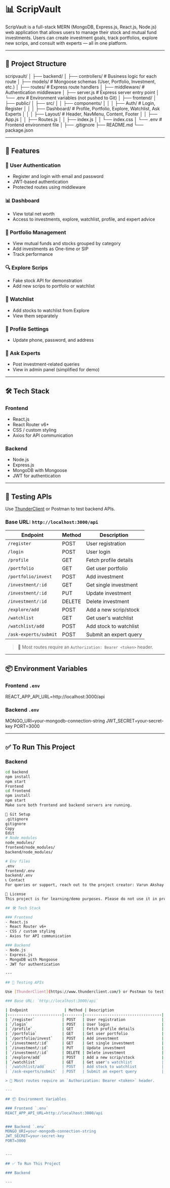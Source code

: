 # 📊 ScripVault

ScripVault is a full-stack MERN (MongoDB, Express.js, React.js, Node.js) web application that allows users to manage their stock and mutual fund investments. Users can create investment goals, track portfolios, explore new scrips, and consult with experts — all in one platform.

---

## 🔧 Project Structure

scripvault/
│
├── backend/
│ ├── controllers/ # Business logic for each route
│ ├── models/ # Mongoose schemas (User, Portfolio, Investment, etc.)
│ ├── routes/ # Express route handlers
│ ├── middleware/ # Authentication middleware
│ ├── server.js # Express server entry point
│ └── .env # Environment variables (not pushed to Git)
│
├── frontend/
│ ├── public/
│ ├── src/
│ │ ├── components/
│ │ │ ├── Auth/ # Login, Register
│ │ │ ├── Dashboard/ # Profile, Portfolio, Explore, Watchlist, Ask Experts
│ │ │ ├── Layout/ # Header, NavMenu, Content, Footer
│ │ ├── App.js
│ │ ├── Routes.js
│ │ ├── index.js
│ │ └── index.css
│ └── .env # Frontend environment file
│
├── .gitignore
├── README.md
└── package.json


---

## 🚀 Features

### 🔐 User Authentication
- Register and login with email and password
- JWT-based authentication
- Protected routes using middleware

### 📊 Dashboard
- View total net worth
- Access to investments, explore, watchlist, profile, and expert advice

### 💼 Portfolio Management
- View mutual funds and stocks grouped by category
- Add investments as One-time or SIP
- Track performance

### 🔍 Explore Scrips
- Fake stock API for demonstration
- Add new scrips to portfolio or watchlist

### 🌟 Watchlist
- Add stocks to watchlist from Explore
- View them separately

### 👤 Profile Settings
- Update phone, password, and address

### 🧠 Ask Experts
- Post investment-related queries
- View in admin panel (simplified for demo)

---

## 🛠️ Tech Stack

### Frontend
- React.js
- React Router v6+
- CSS / custom styling
- Axios for API communication

### Backend
- Node.js
- Express.js
- MongoDB with Mongoose
- JWT for authentication

---

## 🧪 Testing APIs

Use [ThunderClient](https://www.thunderclient.com/) or Postman to test backend APIs.

### Base URL: `http://localhost:3000/api`

| Endpoint                | Method | Description                      |
|------------------------|--------|----------------------------------|
| `/register`            | POST   | User registration                |
| `/login`               | POST   | User login                       |
| `/profile`             | GET    | Fetch profile details            |
| `/portfolio`           | GET    | Get user portfolio               |
| `/portfolio/invest`    | POST   | Add investment                   |
| `/investment/:id`      | GET    | Get single investment            |
| `/investment/:id`      | PUT    | Update investment                |
| `/investment/:id`      | DELETE | Delete investment                |
| `/explore/add`         | POST   | Add a new scrip/stock            |
| `/watchlist`           | GET    | Get user's watchlist             |
| `/watchlist/add`       | POST   | Add stock to watchlist           |
| `/ask-experts/submit`  | POST   | Submit an expert query           |

> 🔐 Most routes require an `Authorization: Bearer <token>` header.

---

## 📦 Environment Variables

### Frontend `.env`
REACT_APP_API_URL=http://localhost:3000/api


### Backend `.env`
MONGO_URI=your-mongodb-connection-string
JWT_SECRET=your-secret-key
PORT=3000


---

## ✅ To Run This Project

### Backend

```bash
cd backend
npm install
npm start
Frontend
cd frontend
npm install
npm start
Make sure both frontend and backend servers are running.

📌 Git Setup
.gitignore
gitignore
Copy
Edit
# Node modules
node_modules/
frontend/node_modules/
backend/node_modules/

# Env files
.env
frontend/.env
backend/.env
📞 Contact
For queries or support, reach out to the project creator: Varun Akshay

📃 License
This project is for learning/demo purposes. Please do not use it in production without proper testing and security enhancements.

## 🛠️ Tech Stack

### Frontend
- React.js
- React Router v6+
- CSS / custom styling
- Axios for API communication

### Backend
- Node.js
- Express.js
- MongoDB with Mongoose
- JWT for authentication

---

## 🧪 Testing APIs

Use [ThunderClient](https://www.thunderclient.com/) or Postman to test backend APIs.

### Base URL: `http://localhost:3000/api`

| Endpoint                | Method | Description                      |
|------------------------|--------|----------------------------------|
| `/register`            | POST   | User registration                |
| `/login`               | POST   | User login                       |
| `/profile`             | GET    | Fetch profile details            |
| `/portfolio`           | GET    | Get user portfolio               |
| `/portfolio/invest`    | POST   | Add investment                   |
| `/investment/:id`      | GET    | Get single investment            |
| `/investment/:id`      | PUT    | Update investment                |
| `/investment/:id`      | DELETE | Delete investment                |
| `/explore/add`         | POST   | Add a new scrip/stock            |
| `/watchlist`           | GET    | Get user's watchlist             |
| `/watchlist/add`       | POST   | Add stock to watchlist           |
| `/ask-experts/submit`  | POST   | Submit an expert query           |

> 🔐 Most routes require an `Authorization: Bearer <token>` header.

---

## 📦 Environment Variables

### Frontend `.env`
REACT_APP_API_URL=http://localhost:3000/api


### Backend `.env`
MONGO_URI=your-mongodb-connection-string
JWT_SECRET=your-secret-key
PORT=3000


---

## ✅ To Run This Project

### Backend

---
